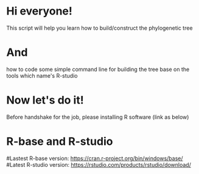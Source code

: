 # Hi everyone!
This script will help you learn how to build/construct the phylogenetic tree 
# And
how to code some simple command line for building the tree base on the tools which name's R-studio
# Now let's do it!
Before handshake for the job, please installing R software (link as below)
# R-base and R-studio
#Lastest R-base version: https://cran.r-project.org/bin/windows/base/
#Latest R-studio version: https://rstudio.com/products/rstudio/download/
